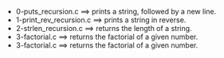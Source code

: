 - 0-puts_recursion.c ==>	prints a string, followed by a new line.
- 1-print_rev_recursion.c ==>	prints a string in reverse.
- 2-strlen_recursion.c ==>	returns the length of a string.
- 3-factorial.c ==>	returns the factorial of a given number.
- 3-factorial.c ==>	returns the factorial of a given number.

